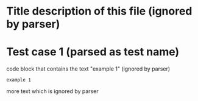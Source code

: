 Title description of this file (ignored by parser)
==================================================

# Test case 1 (parsed as test name)

code block that contains the text "example 1" (ignored by parser)

```
example 1
```

more text which is ignored by parser